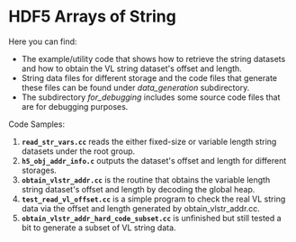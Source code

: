 
# HDF5  Arrays of String
Here you can find:
* The example/utility code that shows how to retrieve the string datasets and how to obtain the 
VL string dataset's offset and length.
* String data files for different storage and the code files that generate these files can be 
found under _data_generation_ subdirectory.
* The subdirectory _for_debugging_ includes some source code files that are for debugging purposes.


Code Samples:
1. **`read_str_vars.cc`** reads the either fixed-size or variable length string datasets under the root group.
1. **`h5_obj_addr_info.c`** outputs the dataset's offset and length for different storages.
1. **`obtain_vlstr_addr.cc`** is the routine that obtains the variable length string dataset's offset and length by decoding the global heap.
1. **`test_read_vl_offset.cc`** is a simple program to check the real VL string data via the offset and length generated by obtain_vlstr_addr.cc.
1. **`obtain_vlstr_addr_hard_code_subset.cc`** is unfinished but still tested a bit to generate a subset of VL string data.
    